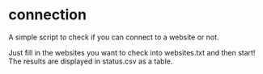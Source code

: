 # connection
A simple script to check if you can connect to a website or not.

Just fill in the websites you want to check into websites.txt and then start!
The results are displayed in status.csv as a table.
